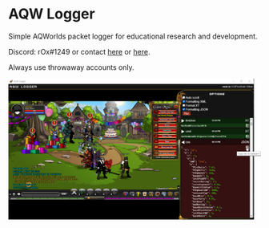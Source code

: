 # AQW Logger
Simple AQWorlds packet logger for educational research and development.

Discord: rOx#1249 or contact [here](http://forum.ragezone.com/members/550384.html) or [here](https://www.mpgh.net/forum/member.php?u=104963).

Always use throwaway accounts only.

![AQW Logger](https://github.com/r-0-x/AQW-Logger/blob/master/images/preview.png?raw=true)
